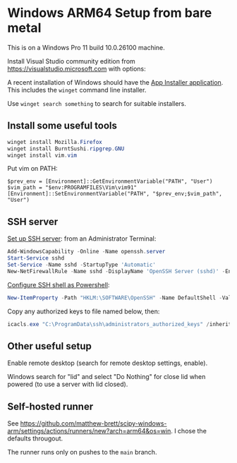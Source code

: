 # Windows ARM64 Setup from bare metal

This is on a Windows Pro 11 build 10.0.26100 machine.

Install Visual Studio community edition from
https://visualstudio.microsoft.com with options:

A recent installation of Windows should have the [App Installer
application](https://learn.microsoft.com/en-us/windows/msix/app-installer/install-update-app-installer).  This includes the `winget` command line installer.

Use `winget search something` to search for suitable installers.

## Install some useful tools

```powershell
winget install Mozilla.Firefox
winget install BurntSushi.ripgrep.GNU
winget install vim.vim
```

Put vim on PATH:

```
$prev_env = [Environment]::GetEnvironmentVariable("PATH", "User")
$vim_path = "$env:PROGRAMFILES\Vim\vim91"
[Environment]::SetEnvironmentVariable("PATH", "$prev_env;$vim_path", "User")
```

## SSH server

[Set up SSH
server](https://medium.com/@lilnya79/setting-up-ssh-server-and-opening-port-22-on-windows-ff9f324823b7):
from an Administrator Terminal:

```powershell
Add-WindowsCapability -Online -Name openssh.server
Start-Service sshd
Set-Service -Name sshd -StartupType 'Automatic'
New-NetFirewallRule -Name sshd -DisplayName 'OpenSSH Server (sshd)' -Enabled True -Direction Inbound -Protocol TCP -Action Allow -LocalPort 22
```

[Configure SSH shell as
Powershell](https://learn.microsoft.com/en-us/windows-server/administration/openssh/openssh-server-configuration):

```powershell
New-ItemProperty -Path "HKLM:\SOFTWARE\OpenSSH" -Name DefaultShell -Value "C:\Windows\System32\WindowsPowerShell\v1.0\powershell.exe" -PropertyType String -Force
```

Copy any authorized keys to file named below, then:

```powershell
icacls.exe "C:\ProgramData\ssh\administrators_authorized_keys" /inheritance:r /grant "Administrators:F" /grant "SYSTEM:F"
```

## Other useful setup

Enable remote desktop (search for remote desktop settings, enable).

Windows search for "lid" and select "Do Nothing" for close lid when powered
(to use a server with lid closed).

## Self-hosted runner

See
<https://github.com/matthew-brett/scipy-windows-arm/settings/actions/runners/new?arch=arm64&os=win>.
I chose the defaults througout.

The runner runs only on pushes to the `main` branch.
